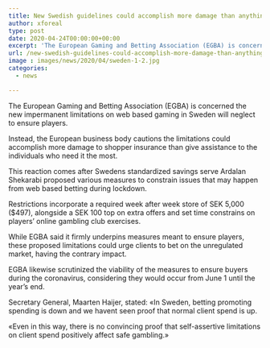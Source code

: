```yaml
---
title: New Swedish guidelines could accomplish more damage than anything else as indicated by EGBA
author: xforeal 
type: post
date: 2020-04-24T00:00:00+00:00
excerpt: 'The European Gaming and Betting Association (EGBA) is concerned the new impermanent limitations on web based gaming in Sweden will neglect to ensure players '
url: /new-swedish-guidelines-could-accomplish-more-damage-than-anything-else-as-indicated-by-egba/
image : images/news/2020/04/sweden-1-2.jpg
categories:
  - news

---
```

The European Gaming and Betting Association (EGBA) is concerned the new impermanent limitations on web based gaming in Sweden will neglect to ensure players. 

Instead, the European business body cautions the limitations could accomplish more damage to shopper insurance than give assistance to the individuals who need it the most. 

This reaction comes after Swedens standardized savings serve Ardalan Shekarabi proposed various measures to constrain issues that may happen from web based betting during lockdown. 

Restrictions incorporate a required week after week store of SEK 5,000 ($497), alongside a SEK 100 top on extra offers and set time constrains on players&#8217; online gambling club exercises. 

While EGBA said it firmly underpins measures meant to ensure players, these proposed limitations could urge clients to bet on the unregulated market, having the contrary impact. 

EGBA likewise scrutinized the viability of the measures to ensure buyers during the coronavirus, considering they would occur from June 1 until the year&#8217;s end. 

Secretary General, Maarten Haijer, stated: &#171;In Sweden, betting promoting spending is down and we havent seen proof that normal client spend is up. 

&#171;Even in this way, there is no convincing proof that self-assertive limitations on client spend positively affect safe gambling.&#187;